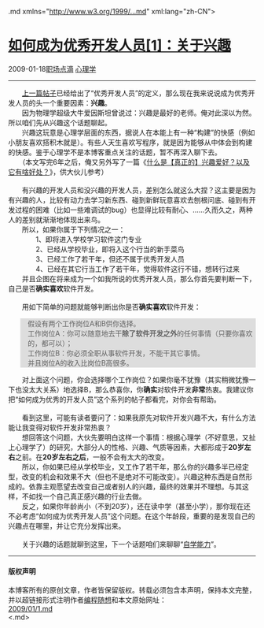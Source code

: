 <!DOCTYPE.md>
.md xmlns="http://www.w3.org/1999/...md" xml:lang="zh-CN">
<head>
<meta http-equiv="Content-Type" content="text.md; charset=utf-8" />
<meta name="generator" content="Python script by program.think@gmail.com" />
<meta name="provider" content="program-think.blogspot.com" />
<link type="text/css" rel="stylesheet" href="../../css/program-think.css" />
<title>如何成为优秀开发人员[1]：关于兴趣 - 编程随想的博客</title>
</head>
<body>
<div id="main" style="width:100%;">
<h1><a href="../../index.md" title="回到首页">如何成为优秀开发人员[1]：关于兴趣</a></h1>
<div class="post-info"><span class="date-header">2009-01-18</span><a href="../../tags/E8818CE59CBAE782B9E6BBB4.md" class="tag">职场点滴</a> <a href="../../tags/E5BF83E79086E5ADA6.md" class="tag">心理学</a> </div>
<hr>
<div class="post">
&#12288;&#12288;<a href="https://program-think.blogspot.com/2009/01/0...md">上一篇帖子</a>已经给出了“优秀开发人员”的定义，那么现在我来说说成为优秀开发人员的头一个重要因素：<b>兴趣</b>。<br />&#12288;&#12288;因为物理学超级大牛爱因斯坦曾说过：兴趣是最好的老师。俺对此深以为然。所以咱们先从兴趣这个话题聊起。<a name='more'></a><!--program-think--><br />&#12288;&#12288;兴趣这玩意是心理学层面的东西，据说人在本能上有一种“构建”的快感（例如小朋友喜欢搭积木就是）。有些人天生喜欢写程序，就是因为能够从中体会到构建的快感。鉴于心理学不是本博客重点关注的话题，暂不再深入聊下去。<br />&#12288;&#12288;（本文写完6年之后，俺又另外写了一篇《<a href="https://program-think.blogspot.com/2015/12/Hobbies-and-Interests...md">什么是【真正的】兴趣爱好？以及它有啥好处？</a>》，供大伙儿参考）<br /><br />&#12288;&#12288;有兴趣的开发人员和没兴趣的开发人员，差别怎么就这么大捏？这主要是因为有兴趣的人，比较有动力去学习新东西、碰到新鲜玩意喜欢去刨根问底、碰到有开发过程的困难（比如一些难调试的bug）也显得比较有耐心、......久而久之，两种人的差别就渐渐地体现出来鸟。<br />&#12288;&#12288;所以，如果你属于下列情况之一：<br />&#12288;&#12288;&#12288;&#12288;1、即将进入学校学习软件这门专业<br />&#12288;&#12288;&#12288;&#12288;2、已经从学校毕业，即将入这个行当的新手菜鸟<br />&#12288;&#12288;&#12288;&#12288;3、已经工作了若干年，但还不属于优秀开发人员<br />&#12288;&#12288;&#12288;&#12288;4、已经在其它行当工作了若干年，觉得软件这行不错，想转行过来<br />&#12288;&#12288;并且企图在将来成为一个如我所说的优秀开发人员，那么你首先要判断一下，自己是否<b>确实喜欢</b>软件开发。<br /><br />&#12288;&#12288;用如下简单的问题就能够判断出你是否<b>确实喜欢</b>软件开发：<br /><blockquote style="background-color:#DDD;">假设有两个工作岗位A和B供你选择。<br />工作岗位A：你可以随意地去干<b>除了软件开发之外</b>的任何事情（只要你喜欢的，都可以）；<br />工作岗位B：你必须全职从事软件开发，不能干其它事情。<br />并且岗位A的收入比岗位B高很多。</blockquote>&#12288;&#12288;对上面这个问题，你会选择哪个工作岗位？如果你毫不犹豫（其实稍微犹豫一下也没太大关系）地选择B，那么恭喜你，你<b>确实</b>对软件开发<b>非常</b>热衷。我建议你把“如何成为优秀的开发人员”这个系列的帖子都看完，对你会有帮助。<br /><br />&#12288;&#12288;看到这里，可能有读者要问了：如果我原先对软件开发兴趣不大，有什么方法能让我变得对软件开发非常热衷？<br />&#12288;&#12288;想回答这个问题，大伙先要明白这样一个事情：根据心理学（不好意思，又扯上心理学了）的研究，大部分人的性格、兴趣、气质等因素，大都形成于<b>20岁左右</b>之前。在<b>20岁左右之后</b>，一般不会有太大的改变。<br />&#12288;&#12288;所以，你如果已经从学校毕业，又工作了若干年，那么你的兴趣多半已经定型，改变的机会和效果不大（但也不是绝对不可能改变）。兴趣这种东西是自然形成的。依靠主观愿望去改变自己或者别人的兴趣，最终的效果并不理想。与其这样，不如找一个自己真正感兴趣的行业去做。<br />&#12288;&#12288;反之，如果你年龄尚小（不到20岁），还在读中学（甚至小学），那你现在还不必考虑“如何成为优秀开发人员”这个问题。在这个年龄段，重要的是发现自己的兴趣点在哪里，并让它充分发挥出来。<br /><br />&#12288;&#12288;关于兴趣的话题就聊到这里，下一个话题咱们来聊聊“<a href="https://program-think.blogspot.com/2009/01/2...md">自学能力</a>”。<div class="blogger-post-footer">
</div>
<hr>
<div class="copyright">
<h4>版权声明</h4>
本博客所有的原创文章，作者皆保留版权。转载必须包含本声明，保持本文完整，并以超链接形式注明作者<a href="mailto:program.think@gmail.com">编程随想</a>和本文原始网址：<br>
<a href="2009/01/1.md">2009/01/1.md</a>
</div>
</div>
</body>
<.md>
